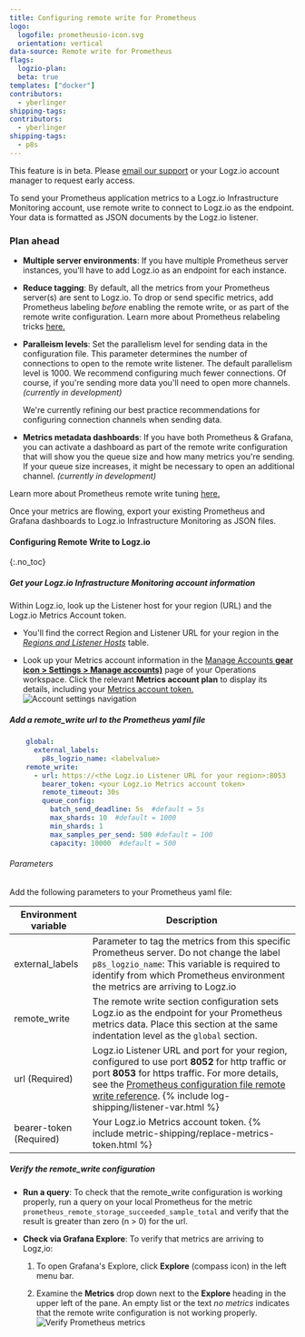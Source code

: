 ```yaml
---
title: Configuring remote write for Prometheus 
logo:
  logofile: prometheusio-icon.svg
  orientation: vertical
data-source: Remote write for Prometheus
flags:
  logzio-plan:  
  beta: true
templates: ["docker"]
contributors:
  - yberlinger
shipping-tags:
contributors:
  - yberlinger
shipping-tags:  
  - p8s
---
```


This feature is in beta. Please [email our support](mailto:help@logz.io?subject=Requesting%20early%20access%20for%20p8s.%20Thanks) or your Logz.io account manager to request early access. 

To send your Prometheus application metrics to a Logz.io Infrastructure Monitoring account, use remote write to connect to Logz.io as the endpoint. Your data is formatted as JSON documents by the Logz.io listener. 

### Plan ahead

* **Multiple server environments**: If you have multiple Prometheus server instances, you'll have to add Logz.io as an endpoint for each instance. 

* **Reduce tagging**: By default, all the metrics from your Prometheus server(s) are sent to Logz.io. To drop or send specific metrics, add Prometheus labeling _before_ enabling the remote write, or as part of the remote write configuration.  Learn more about Prometheus relabeling tricks [here.](https://medium.com/quiq-blog/prometheus-relabeling-tricks-6ae62c56cbda)


* **Paralleism levels**: Set the parallelism level for sending data in the configuration file. 
    This parameter determines the number of connections to open to the remote write listener.  The default parallelism level is 1000. We recommend configuring much fewer connections. Of course, if you're sending more data you'll need to open more channels. _(currently in development)_
    
    We're currently refining our best practice recommendations for configuring connection channels when sending data.

* **Metrics metadata dashboards**: If you have both Prometheus & Grafana, you can activate a dashboard as part of the remote write configuration that will show you the queue size and how many metrics you're sending. If your queue size increases, it might be necessary to open an additional channel. _(currently in development)_

Learn more about Prometheus remote write tuning [here.](https://prometheus.io/docs/practices/remote_write/) 

Once your metrics are flowing, export your existing Prometheus and Grafana dashboards to Logz.io Infrastructure Monitoring as JSON files.  

#### Configuring Remote Write to Logz.io

{:.no_toc}  

<div class="tasklist">

##### Get your Logz.io Infrastructure Monitoring account information
Within Logz.io, look up the Listener host for your region (URL) and the Logz.io Metrics Account token.

+ You'll find the correct Region and Listener URL for your region in the [_Regions and Listener Hosts_]({{site.baseurl}}/user-guide/accounts/account-region.html#available-regions) table. 

+ Look up your Metrics account information in the [Manage Accounts **gear icon > Settings > Manage accounts)**](https://app.logz.io/#/dashboard/settings/manage-accounts) page of your Operations workspace. Click the relevant **Metrics account plan** to display its details, including your [Metrics account token.]({{site.baseurl}}//user-guide/accounts/finding-your-metrics-account-token/)
![Account settings navigation](https://dytvr9ot2sszz.cloudfront.net/logz-docs/grafana/p8s-account-token00.png)

##### Add a remote_write url to the Prometheus yaml file


```yaml
    global:
      external_labels:
        p8s_logzio_name: <labelvalue>
    remote_write:
      - url: https://<the Logz.io Listener URL for your region>:8053
        bearer_token: <your Logz.io Metrics account token> 
        remote_timeout: 30s
        queue_config:
          batch_send_deadline: 5s  #default = 5s
          max_shards: 10  #default = 1000
          min_shards: 1
          max_samples_per_send: 500 #default = 100
          capacity: 10000  #default = 500

```

###### Parameters   

Add the following parameters to your Prometheus yaml file:

| Environment variable | Description |
|---|---|
| external_labels | Parameter to tag the metrics from this specific Prometheus server. Do not change the label `p8s_logzio_name`: This variable is required to identify from which Prometheus environment the metrics are arriving to Logz.io  |
| remote_write | The remote write section configuration sets Logz.io as the endpoint for your Prometheus metrics data. Place this section at the same indentation level as the `global` section. |
|url (Required)| Logz.io Listener URL and port for your region, configured to use port **8052** for http traffic or port **8053** for https traffic. For more details, see the [Prometheus configuration file remote write reference](https://prometheus.io/docs/prometheus/latest/configuration/configuration/#remote_write). {% include log-shipping/listener-var.html %}  |
| bearer-token (Required) | Your Logz.io Metrics account token. {% include metric-shipping/replace-metrics-token.html %}   |
   

##### Verify the remote_write configuration


+ **Run a query**: To check that the remote_write configuration is working properly, run a query on your local Prometheus for the metric `prometheus_remote_storage_succeeded_sample_total` and verify that the result is greater than zero (n > 0) for the url. 

+ **Check via Grafana Explore**: To verify that metrics are arriving to Logz,io: 

  1. To open Grafana's Explore, click **Explore** (compass icon) in the left menu bar. 

  1. Examine the **Metrics** drop down next to the **Explore** heading in the upper left of the pane. 
  An empty list or the text _no metrics_ indicates that the remote write configuration is not working properly. 
  ![Verify Prometheus metrics](https://dytvr9ot2sszz.cloudfront.net/logz-docs/grafana/p8smetrics_arriving.png)